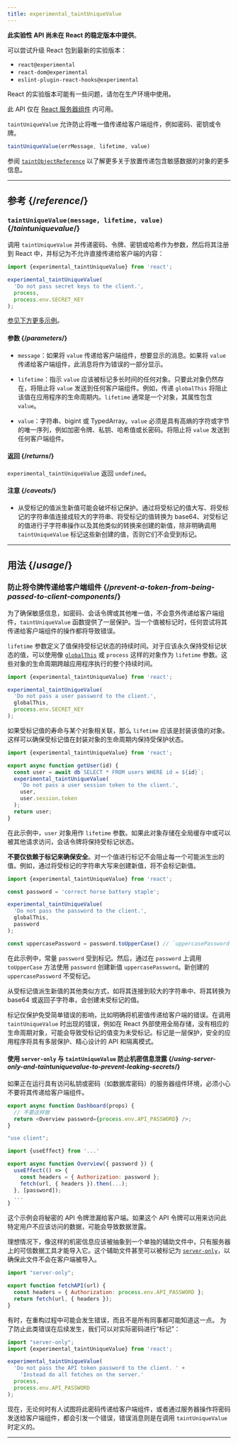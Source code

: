 ```yaml
---
title: experimental_taintUniqueValue
---
```


<Wip>

**此实验性 API 尚未在 React 的稳定版本中提供**。

可以尝试升级 React 包到最新的实验版本：

- `react@experimental`
- `react-dom@experimental`
- `eslint-plugin-react-hooks@experimental`

React 的实验版本可能有一些问题，请勿在生产环境中使用。

此 API 仅在 [React 服务器组件](/reference/react/use-client) 内可用。

</Wip>


<Intro>

`taintUniqueValue` 允许防止将唯一值传递给客户端组件，例如密码、密钥或令牌。

```js
taintUniqueValue(errMessage, lifetime, value)
```

参阅 [`taintObjectReference`](/reference/react/experimental_taintObjectReference) 以了解更多关于放置传递包含敏感数据的对象的更多信息。

</Intro>

<InlineToc />

---

## 参考 {/*reference*/}

### `taintUniqueValue(message, lifetime, value)` {/*taintuniquevalue*/}

调用 `taintUniqueValue` 并传递密码、令牌、密钥或哈希作为参数，然后将其注册到 React 中，并标记为不允许直接传递给客户端的内容：

```js
import {experimental_taintUniqueValue} from 'react';

experimental_taintUniqueValue(
  'Do not pass secret keys to the client.',
  process,
  process.env.SECRET_KEY
);
```

[参见下方更多示例](#usage)。

#### 参数 {/*parameters*/}

* `message`：如果将 `value` 传递给客户端组件，想要显示的消息。如果将 `value` 传递给客户端组件，此消息将作为错误的一部分显示。

* `lifetime`：指示 `value` 应该被标记多长时间的任何对象。只要此对象仍然存在，将阻止将 `value` 发送到任何客户端组件。例如，传递 `globalThis` 将阻止该值在应用程序的生命周期内。`lifetime` 通常是一个对象，其属性包含 `value`。

* `value`：字符串、bigint 或 TypedArray。`value` 必须是具有高熵的字符或字节的唯一序列，例如加密令牌、私钥、哈希值或长密码。将阻止将 `value` 发送到任何客户端组件。

#### 返回 {/*returns*/}

`experimental_taintUniqueValue` 返回 `undefined`。

#### 注意 {/*caveats*/}

- 从受标记的值派生新值可能会破坏标记保护。通过将受标记的值大写、将受标记的字符串值连接成较大的字符串、将受标记的值转换为 base64、对受标记的值进行子字符串操作以及其他类似的转换来创建的新值，除非明确调用 `taintUniqueValue` 标记这些新创建的值，否则它们不会受到标记。

---

## 用法 {/*usage*/}

### 防止将令牌传递给客户端组件 {/*prevent-a-token-from-being-passed-to-client-components*/}

为了确保敏感信息，如密码、会话令牌或其他唯一值，不会意外传递给客户端组件，`taintUniqueValue` 函数提供了一层保护。当一个值被标记时，任何尝试将其传递给客户端组件的操作都将导致错误。

`lifetime` 参数定义了值保持受标记状态的持续时间。对于应该永久保持受标记状态的值，可以使用像 [`globalThis`](https://developer.mozilla.org/zh-CN/docs/Web/JavaScript/Reference/Global_Objects/globalThis) 或 `process` 这样的对象作为 `lifetime` 参数。这些对象的生命周期跨越应用程序执行的整个持续时间。

```js
import {experimental_taintUniqueValue} from 'react';

experimental_taintUniqueValue(
  'Do not pass a user password to the client.',
  globalThis,
  process.env.SECRET_KEY
);
```

如果受标记值的寿命与某个对象相关联，那么 `lifetime` 应该是封装该值的对象。这样可以确保受标记值在封装对象的生命周期内保持受保护状态。

```js
import {experimental_taintUniqueValue} from 'react';

export async function getUser(id) {
  const user = await db`SELECT * FROM users WHERE id = ${id}`;
  experimental_taintUniqueValue(
    'Do not pass a user session token to the client.',
    user,
    user.session.token
  );
  return user;
}
```

在此示例中，`user` 对象用作 `lifetime` 参数。如果此对象存储在全局缓存中或可以被其他请求访问，会话令牌将保持受标记状态。

<Pitfall>

**不要仅依赖于标记来确保安全**。对一个值进行标记不会阻止每一个可能派生出的值。例如，通过将受标记的字符串大写来创建新值，将不会标记新值。


```js
import {experimental_taintUniqueValue} from 'react';

const password = 'correct horse battery staple';

experimental_taintUniqueValue(
  'Do not pass the password to the client.',
  globalThis,
  password
);

const uppercasePassword = password.toUpperCase() // `uppercasePassword` 不受标记
```

在此示例中，常量 `password` 受到标记。然后，通过在 `password` 上调用 `toUpperCase` 方法使用 `password` 创建新值 `uppercasePassword`。新创建的 `uppercasePassword` 不受标记。

从受标记值派生新值的其他类似方式，如将其连接到较大的字符串中、将其转换为 base64 或返回子字符串，会创建未受标记的值。

标记仅保护免受简单错误的影响，比如明确将机密值传递给客户端的错误。在调用 `taintUniqueValue` 时出现的错误，例如在 React 外部使用全局存储，没有相应的生命周期对象，可能会导致受标记的值变为未受标记。标记是一层保护，安全的应用程序将具有多层保护、精心设计的 API 和隔离模式。

</Pitfall>

<DeepDive>

#### 使用 `server-only` 与 `taintUniqueValue` 防止机密信息泄露 {/*using-server-only-and-taintuniquevalue-to-prevent-leaking-secrets*/}

如果正在运行具有访问私钥或密码（如数据库密码）的服务器组件环境，必须小心不要将其传递给客户端组件。

```js
export async function Dashboard(props) {
  // 不要这样做
  return <Overview password={process.env.API_PASSWORD} />;
}
```

```js
"use client";

import {useEffect} from '...'

export async function Overview({ password }) {
  useEffect(() => {
    const headers = { Authorization: password };
    fetch(url, { headers }).then(...);
  }, [password]);
  ...
}
```

这个示例会将秘密的 API 令牌泄漏给客户端。如果这个 API 令牌可以用来访问此特定用户不应该访问的数据，可能会导致数据泄露。

[comment]: <> (TODO: 一旦 `server-only` 文档写好就就将其链接到对应处)

理想情况下，像这样的机密信息应该被抽象到一个单独的辅助文件中，只有服务器上的可信数据工具才能导入它。这个辅助文件甚至可以被标记为 [`server-only`](https://www.npmjs.com/package/server-only)，以确保此文件不会在客户端被导入。

```js
import "server-only";

export function fetchAPI(url) {
  const headers = { Authorization: process.env.API_PASSWORD };
  return fetch(url, { headers });
}
```

有时，在重构过程中可能会发生错误，而且不是所有同事都可能知道这一点。
为了防止此类错误在后续发生，我们可以对实际密码进行“标记”：

```js
import "server-only";
import {experimental_taintUniqueValue} from 'react';

experimental_taintUniqueValue(
  'Do not pass the API token password to the client. ' +
    'Instead do all fetches on the server.'
  process,
  process.env.API_PASSWORD
);
```

现在，无论何时有人试图将此密码传递给客户端组件，或者通过服务器操作将密码发送给客户端组件，都会引发一个错误，错误消息则是在调用 `taintUniqueValue` 时定义的。

</DeepDive>

---
